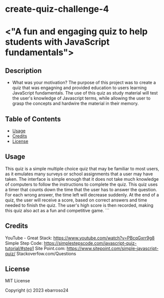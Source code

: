# create-quiz-challenge-4
# <"A fun and engaging quiz to help students with JavaScript fundamentals">

## Description

- What was your motivation? The purpose of this project was to create a quiz that was engagning and provided education to users learning JavaScript fundamentals. The use of this quiz as study material will test the user's knowledge of Javascript terms, while allowing the user to grasp the concepts and hardwire the material in their memory. 

## Table of Contents

- [Usage](#usage)
- [Credits](#credits)
- [License](#license)


## Usage

This quiz is a simple multiple choice quiz that may be familiar to most users, as it emulates many surveys or school assignments that a user may have taken. The interface is simple enough that it does not take much knowledge of computers to follow the instructions to complete the quiz. This quiz uses a timer that counts down the time that the user has to answer the question. For each wrong answer, the time left will decrease suddenly. At the end of a quiz, the user will receive a score, based on correct answers and time needed to finish the quiz. The user's high score is then recorded, making this quiz also act as a fun and competitive game.
    ```

## Credits

YouTube - Great Stack: https://www.youtube.com/watch?v=PBcqGxrr9g8
Simple Step Code: https://simplestepscode.com/javascript-quiz-tutorial/#step1
Site Point.com: https://www.sitepoint.com/simple-javascript-quiz/
Stackoverfow.com/Questions

## License
MIT License

Copyright (c) 2023 ebarroso24